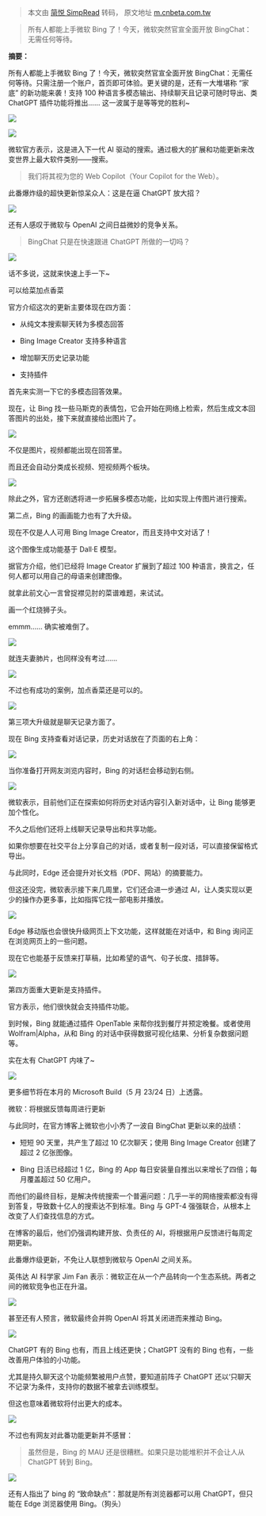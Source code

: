 > 本文由 [简悦 SimpRead](http://ksria.com/simpread/) 转码， 原文地址 [m.cnbeta.com.tw](https://m.cnbeta.com.tw/view/1358261.htm)

> 所有人都能上手微软 Bing 了！今天，微软突然官宣全面开放 BingChat：无需任何等待。

**摘要：**

所有人都能上手微软 Bing 了！今天，微软突然官宣全面开放 BingChat：无需任何等待。只需注册一个账户，首页即可体验。更关键的是，还有一大堆堪称 “家底” 的新功能来袭！支持 100 种语言多模态输出、持续聊天且记录可随时导出、类 ChatGPT 插件功能将推出…… 这一波属于是等等党的胜利~

![](https://n.sinaimg.cn/finance/crawl/763/w550h213/20230505/1e3a-681516a61c6bf91992e33b77e9dac1f7.png)

![](https://n.sinaimg.cn/finance/crawl/6/w550h256/20230505/de6b-68a2cf25c3e56d5397426504d8f2fb4a.jpg)  

微软官方表示，这是进入下一代 AI 驱动的搜索。通过极大的扩展和功能更新来改变世界上最大软件类别——搜索。

> 我们将其视为您的 Web Copilot（Your Copilot for the Web）。

此番爆炸级的超快更新惊呆众人：这是在逼 ChatGPT 放大招？

![](https://n.sinaimg.cn/finance/crawl/661/w550h111/20230505/89ba-5da8914f0065fa70b95fc7b3723eb8f1.png)  

还有人感叹于微软与 OpenAI 之间日益微妙的竞争关系。

> BingChat 只是在快速跟进 ChatGPT 所做的一切吗？

![](https://n.sinaimg.cn/finance/crawl/750/w550h200/20230505/691b-1e77609b2619e515fae2d5c01fea53cf.png)  

话不多说，这就来快速上手一下~

可以给菜加点香菜

官方介绍这次的更新主要体现在四方面：

*   从纯文本搜索聊天转为多模态回答
    
*   Bing Image Creator 支持多种语言
    
*   增加聊天历史记录功能
    
*   支持插件
    

首先来实测一下它的多模态回答效果。

现在，让 Bing 找一些马斯克的表情包，它会开始在网络上检索，然后生成文本回答图片的出处，接下来就直接给出图片了。

![](http://f.sinaimg.cn/finance/gif_image/392/w684h508/20230505/5559-gifd032451be755af98e587b80ce8538b3b.gif)  

不仅是图片，视频都能出现在回答里。

而且还会自动分类成长视频、短视频两个板块。

![](http://f.sinaimg.cn/finance/gif_image/392/w684h508/20230505/efc1-gifbadfcd0eefc365b143d996e8fa1d42f8.gif)  

除此之外，官方还剧透将进一步拓展多模态功能，比如实现上传图片进行搜索。

第二点，Bing 的画画能力也有了大升级。

现在不仅是人人可用 Bing Image Creator，而且支持中文对话了！

这个图像生成功能基于 Dall·E 模型。

据官方介绍，他们已经将 Image Creator 扩展到了超过 100 种语言，换言之，任何人都可以用自己的母语来创建图像。

就拿此前文心一言曾捉襟见肘的菜谱难题，来试试。

画一个红烧狮子头。

emmm…… 确实被难倒了。

![](https://n.sinaimg.cn/finance/crawl/77/w550h327/20230505/2859-e81b488652e2577a116eb53601a1d96c.png)  

就连夫妻肺片，也同样没有考过……

![](https://n.sinaimg.cn/finance/crawl/109/w550h359/20230505/3a38-39f37e8cf28a4d0a8de7469a13f43c7f.png)  

不过也有成功的案例，加点香菜还是可以的。

![](https://n.sinaimg.cn/finance/crawl/103/w550h353/20230505/0e4d-7d0917f4e7d3071e4f0e191dbbab5f3e.png)  

第三项大升级就是聊天记录方面了。

现在 Bing 支持查看对话记录，历史对话放在了页面的右上角：

![](http://f.sinaimg.cn/finance/gif_image/452/w800h452/20230505/1f90-gif50fc967638fa4bceff410866ca7d25f6.gif)  

当你准备打开网友浏览内容时，Bing 的对话栏会移动到右侧。

![](http://f.sinaimg.cn/finance/gif_image/388/w760h428/20230505/6ea5-gifbda02df9080ead9bc32630165588ee3b.gif)  

微软表示，目前他们正在探索如何将历史对话内容引入新对话中，让 Bing 能够更加个性化。

不久之后他们还将上线聊天记录导出和共享功能。

如果你想要在社交平台上分享自己的对话，或者复制一段对话，可以直接保留格式导出。

与此同时，Edge 还会提升对长文档（PDF、网站）的摘要能力。

但这还没完，微软表示接下来几周里，它们还会进一步通过 AI，让人类实现以更少的操作办更多事，比如指挥它找一部电影并播放。

![](https://n.sinaimg.cn/finance/gif_image/452/w800h452/20230505/90aa-gif40aff19bd0234992b15a3539a31fc274.gif)  

Edge 移动版也会很快升级网页上下文功能，这样就能在对话中，和 Bing 询问正在浏览网页上的一些问题。

现在它也能基于反馈来打草稿，比如希望的语气、句子长度、措辞等。

![](https://n.sinaimg.cn/finance/gif_image/452/w800h452/20230505/7126-gifef3a22216a93ba3f940915548e4177b1.gif)  

第四方面重大更新是支持插件。

官方表示，他们很快就会支持插件功能。

到时候，Bing 就能通过插件 OpenTable 来帮你找到餐厅并预定晚餐。或者使用 Wolfram|Alpha，从和 Bing 的对话中获得数据可视化结果、分析复杂数据问题等。

实在太有 ChatGPT 内味了~

![](https://n.sinaimg.cn/finance/gif_image/452/w800h452/20230505/0024-gif55f79d20ad57db0f412b94272fba032c.gif)  

更多细节将在本月的 Microsoft Build（5 月 23/24 日）上透露。

微软：将根据反馈每周进行更新

与此同时，在官方博客上微软也小小秀了一波自 BingChat 更新以来的战绩：

*   短短 90 天里，共产生了超过 10 亿次聊天；使用 Bing Image Creator 创建了超过 2 亿张图像。
    
*   Bing 日活已经超过 1 亿，Bing 的 App 每日安装量自推出以来增长了四倍；每月覆盖超过 50 亿用户。
    

而他们的最终目标，是解决传统搜索一个普遍问题：几乎一半的网络搜索都没有得到答复，导致数十亿人的搜索达不到标准。Bing 与 GPT-4 强强联合，从根本上改变了人们查找信息的方式。

在博客的最后，他们仍强调构建开放、负责任的 AI，将根据用户反馈进行每周定期更新。

此番爆炸级更新，不免让人联想到微软与 OpenAI 之间关系。

英伟达 AI 科学家 Jim Fan 表示：微软正在从一个产品转向一个生态系统。两者之间的微软竞争也正在升温。

![](https://n.sinaimg.cn/finance/crawl/147/w550h397/20230505/cb50-ec7ce23049bf9369e09e5e7027034cda.png)  

甚至还有人预言，微软最终会并购 OpenAI 将其关闭进而来推动 Bing。

![](https://n.sinaimg.cn/finance/crawl/685/w550h135/20230505/787b-18cf7e73cc7b2c8eeb50d3ee3d44d79a.png)  

ChatGPT 有的 Bing 也有，而且上线还更快；ChatGPT 没有的 Bing 也有，一些改善用户体验的小功能。

尤其是持久聊天这个功能频繁被用户点赞，要知道前阵子 ChatGPT 还以‘只聊天不记录’为条件，支持你的数据不被拿去训练模型。

但这也意味着微软将付出更大的成本。

![](https://n.sinaimg.cn/finance/crawl/668/w550h118/20230505/1c9a-af416100c19eaa71b5079f15cfc7dea5.png)  

不过也有网友对此番功能更新并不感冒：

> 虽然但是，Bing 的 MAU 还是很糟糕。如果只是功能堆积并不会让人从 ChatGPT 转到 Bing。

![](https://n.sinaimg.cn/finance/crawl/665/w550h115/20230505/52bf-e4c13117e0feb795af293c97229746cd.png)  

还有人指出了 bing 的 “致命缺点”：那就是所有浏览器都可以用 ChatGPT，但只能在 Edge 浏览器使用 Bing。（狗头）